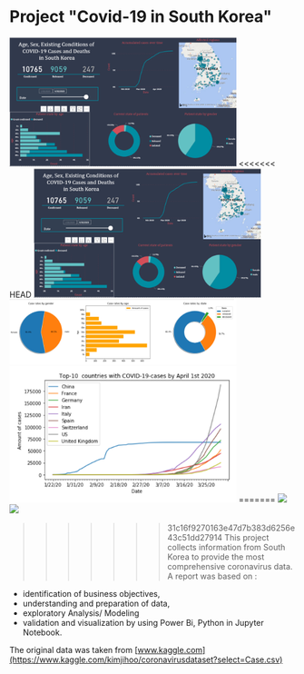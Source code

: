 # Project "Covid-19 in South Korea"
<img src="Images/Report Covid-19-S.Korea.png"  width="400">
<<<<<<< HEAD
<img src="Images/Report Covid-19-S.Korea.png"  width="400">
<img src="Images/age_sex_state.png"  width="400">
<img src="Images/Python_global.png"  width="400">
=======
<img src="age_sex_state.png"  width="400">
<img src="age_sex_state.png"  width="400">

>>>>>>> 31c16f9270163e47d7b383d6256e43c51dd27914
This project collects information from South Korea to provide the most comprehensive coronavirus data.
A report was based on :

* identification of business objectives,
* understanding and preparation of data,
* exploratory Analysis/ Modeling
* validation and visualization by using Power Bi, Python in Jupyter Notebook.

The original data was taken from [www.kaggle.com](https://www.kaggle.com/kimjihoo/coronavirusdataset?select=Case.csv)

